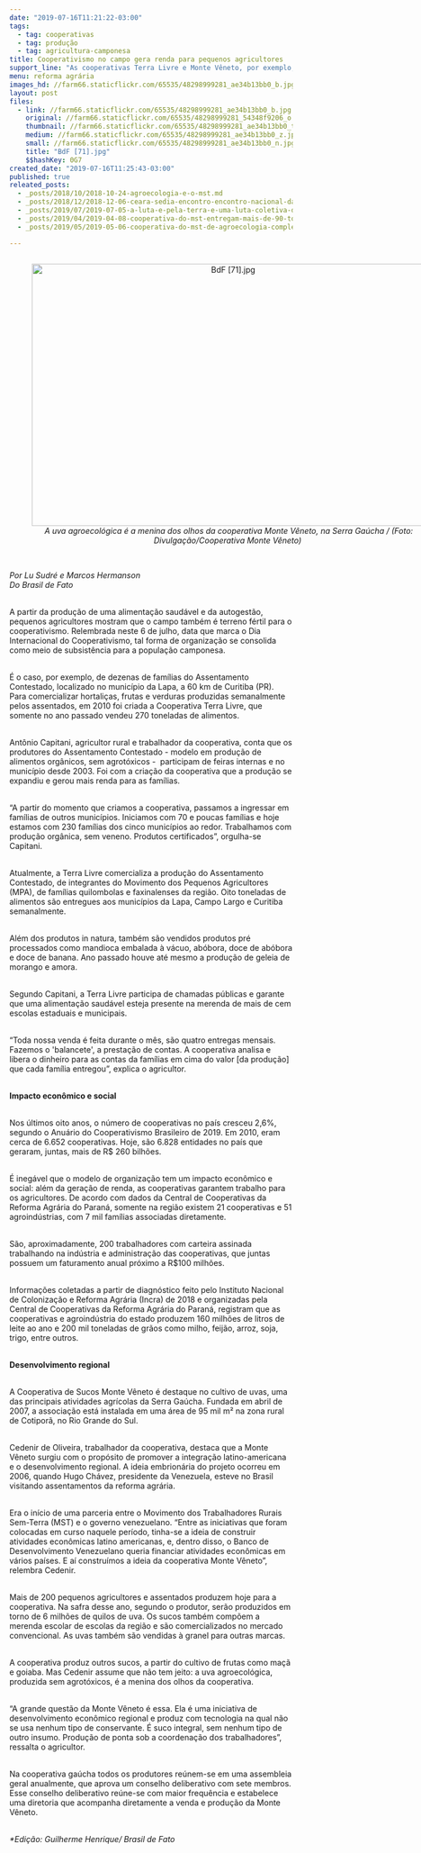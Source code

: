 ```yaml
---
date: "2019-07-16T11:21:22-03:00"
tags:
  - tag: cooperativas
  - tag: produção
  - tag: agricultura-camponesa
title: Cooperativismo no campo gera renda para pequenos agricultores
support_line: "As cooperativas Terra Livre e Monte Vêneto, por exemplo, garantem a subsistência de camponeses no sul do país"
menu: reforma agrária
images_hd: //farm66.staticflickr.com/65535/48298999281_ae34b13bb0_b.jpg
layout: post
files:
  - link: //farm66.staticflickr.com/65535/48298999281_ae34b13bb0_b.jpg
    original: //farm66.staticflickr.com/65535/48298999281_54348f9206_o.jpg
    thumbnail: //farm66.staticflickr.com/65535/48298999281_ae34b13bb0_t.jpg
    medium: //farm66.staticflickr.com/65535/48298999281_ae34b13bb0_z.jpg
    small: //farm66.staticflickr.com/65535/48298999281_ae34b13bb0_n.jpg
    title: "BdF [71].jpg"
    $$hashKey: 0G7
created_date: "2019-07-16T11:25:43-03:00"
published: true
releated_posts:
  - _posts/2018/10/2018-10-24-agroecologia-e-o-mst.md
  - _posts/2018/12/2018-12-06-ceara-sedia-encontro-encontro-nacional-das-cooperativas-de-reforma-agraria.md
  - _posts/2019/07/2019-07-05-a-luta-e-pela-terra-e-uma-luta-coletiva-diante-disso-todas-as-conquistas-tambem-sao.md
  - _posts/2019/04/2019-04-08-cooperativa-do-mst-entregam-mais-de-90-toneladas-de-alimentos-as-escolas.md
  - _posts/2019/05/2019-05-06-cooperativa-do-mst-de-agroecologia-completa-25-anos.md

---
```

<div style="text-align:center">
<figure class="image" style="display:inline-block"><img alt="BdF [71].jpg" height="466" src="//farm66.staticflickr.com/65535/48298999281_ae34b13bb0_b.jpg" width="700" />
<figcaption><em>A uva agroecol&oacute;gica &eacute; a menina dos olhos da cooperativa Monte V&ecirc;neto, na Serra Ga&uacute;cha / (Foto: Divulga&ccedil;&atilde;o/Cooperativa Monte V&ecirc;neto)&nbsp;</em></figcaption>
</figure>
</div>

<p><br />
<em>Por Lu Sudr&eacute; e Marcos Hermanson<br />
Do&nbsp;Brasil de Fato&nbsp;</em></p>

<p><br />
A partir da produ&ccedil;&atilde;o de uma alimenta&ccedil;&atilde;o saud&aacute;vel e da autogest&atilde;o, pequenos agricultores mostram que o campo tamb&eacute;m &eacute; terreno f&eacute;rtil para o cooperativismo. Relembrada neste 6 de julho, data que marca o Dia Internacional do Cooperativismo, tal forma de organiza&ccedil;&atilde;o se consolida como meio de subsist&ecirc;ncia para a popula&ccedil;&atilde;o camponesa.&nbsp;<br />
&nbsp;</p>

<p>&Eacute; o caso, por exemplo, de dezenas de fam&iacute;lias do Assentamento Contestado, localizado no munic&iacute;pio da Lapa, a 60 km de Curitiba (PR). Para comercializar hortali&ccedil;as, frutas e verduras produzidas semanalmente pelos assentados, em 2010 foi criada a Cooperativa Terra Livre, que somente no ano passado vendeu 270 toneladas de alimentos.&nbsp;&nbsp;<br />
&nbsp;</p>

<p>Ant&ocirc;nio Capitani, agricultor rural e trabalhador da cooperativa, conta que os produtores do Assentamento Contestado - modelo em produ&ccedil;&atilde;o de alimentos org&acirc;nicos, sem agrot&oacute;xicos -&nbsp; participam de feiras internas e no munic&iacute;pio desde 2003. Foi com a cria&ccedil;&atilde;o da cooperativa que a produ&ccedil;&atilde;o se expandiu e gerou mais renda para as fam&iacute;lias.<br />
&nbsp;</p>

<p>&ldquo;A partir do momento que criamos a cooperativa, passamos a ingressar em fam&iacute;lias de outros munic&iacute;pios. Iniciamos com 70 e poucas fam&iacute;lias e hoje estamos com 230 fam&iacute;lias dos cinco munic&iacute;pios ao redor. Trabalhamos com produ&ccedil;&atilde;o org&acirc;nica, sem veneno. Produtos certificados&rdquo;, orgulha-se Capitani.<br />
&nbsp;</p>

<p>Atualmente, a Terra Livre comercializa a produ&ccedil;&atilde;o do Assentamento Contestado, de integrantes do Movimento dos Pequenos Agricultores (MPA), de fam&iacute;lias quilombolas e faxinalenses da regi&atilde;o. Oito toneladas de alimentos s&atilde;o entregues aos munic&iacute;pios da Lapa, Campo Largo e Curitiba semanalmente.&nbsp;<br />
&nbsp;</p>

<p>Al&eacute;m dos produtos in natura, tamb&eacute;m s&atilde;o vendidos produtos pr&eacute; processados como mandioca embalada &agrave; v&aacute;cuo, ab&oacute;bora, doce de ab&oacute;bora e doce de banana. Ano passado houve at&eacute; mesmo a produ&ccedil;&atilde;o de geleia de morango e amora.&nbsp;<br />
&nbsp;</p>

<p>Segundo Capitani, a Terra Livre participa de chamadas p&uacute;blicas e garante que uma alimenta&ccedil;&atilde;o saud&aacute;vel esteja presente na merenda de mais de cem escolas estaduais e municipais.&nbsp;<br />
&nbsp;</p>

<p>&ldquo;Toda nossa venda &eacute; feita durante o m&ecirc;s, s&atilde;o quatro entregas mensais. Fazemos o &#39;balancete&#39;, a presta&ccedil;&atilde;o de contas. A cooperativa analisa e libera o dinheiro para as contas da fam&iacute;lias em cima do valor [da produ&ccedil;&atilde;o] que cada fam&iacute;lia entregou&rdquo;, explica o agricultor.<br />
&nbsp;</p>

<p><strong>Impacto econ&ocirc;mico e social&nbsp;</strong><br />
&nbsp;</p>

<p>Nos &uacute;ltimos oito anos, o n&uacute;mero de cooperativas no pa&iacute;s cresceu 2,6%, segundo o Anu&aacute;rio do Cooperativismo Brasileiro de 2019. Em 2010, eram cerca de 6.652 cooperativas. Hoje, s&atilde;o 6.828 entidades no pa&iacute;s que geraram, juntas, mais de R$ 260 bilh&otilde;es.<br />
&nbsp;</p>

<p>&Eacute; ineg&aacute;vel que o modelo de organiza&ccedil;&atilde;o tem um impacto econ&ocirc;mico e social: al&eacute;m da gera&ccedil;&atilde;o de renda, as cooperativas garantem trabalho para os agricultores. De acordo com dados da Central de Cooperativas da Reforma Agr&aacute;ria do Paran&aacute;, somente na regi&atilde;o existem 21 cooperativas e 51 agroind&uacute;strias, com 7 mil fam&iacute;lias associadas diretamente.<br />
&nbsp;</p>

<p>S&atilde;o, aproximadamente, 200 trabalhadores com carteira assinada trabalhando na ind&uacute;stria e administra&ccedil;&atilde;o das cooperativas, que juntas possuem um faturamento anual pr&oacute;ximo a R$100 milh&otilde;es.&nbsp;<br />
&nbsp;</p>

<p>Informa&ccedil;&otilde;es coletadas a partir de diagn&oacute;stico feito pelo Instituto Nacional de Coloniza&ccedil;&atilde;o e Reforma Agr&aacute;ria (Incra) de 2018 e organizadas pela Central de Cooperativas da Reforma Agr&aacute;ria do Paran&aacute;, registram que as cooperativas e agroind&uacute;stria do estado produzem 160 milh&otilde;es de litros de leite ao ano e 200 mil toneladas de gr&atilde;os como milho, feij&atilde;o, arroz, soja, trigo, entre outros.&nbsp;<br />
&nbsp;</p>

<p><strong>Desenvolvimento regional</strong></p>

<p><br />
A Cooperativa de Sucos Monte V&ecirc;neto &eacute; destaque no cultivo de uvas, uma das principais atividades agr&iacute;colas da Serra Ga&uacute;cha. Fundada em abril de 2007, a associa&ccedil;&atilde;o est&aacute; instalada em uma &aacute;rea de 95 mil m&sup2; na zona rural de Cotipor&atilde;, no Rio Grande do Sul.&nbsp;<br />
&nbsp;</p>

<p>Cedenir de Oliveira, trabalhador da cooperativa, destaca que a Monte V&ecirc;neto surgiu com o prop&oacute;sito de promover a integra&ccedil;&atilde;o latino-americana e o desenvolvimento regional. A ideia embrion&aacute;ria do projeto ocorreu em 2006, quando Hugo Ch&aacute;vez, presidente da Venezuela, esteve no Brasil visitando assentamentos da reforma agr&aacute;ria.<br />
&nbsp;</p>

<p>Era o in&iacute;cio de uma parceria entre o Movimento dos Trabalhadores Rurais Sem-Terra (MST) e o governo venezuelano. &ldquo;Entre as iniciativas que foram colocadas em curso naquele per&iacute;odo, tinha-se a ideia de construir atividades econ&ocirc;micas latino americanas, e, dentro disso, o Banco de Desenvolvimento Venezuelano queria financiar atividades econ&ocirc;micas em v&aacute;rios pa&iacute;ses. E a&iacute; constru&iacute;mos a ideia da cooperativa Monte V&ecirc;neto&rdquo;, relembra Cedenir.&nbsp;<br />
&nbsp;</p>

<p>Mais de 200 pequenos agricultores e assentados produzem hoje para a cooperativa. Na safra desse ano, segundo o produtor, ser&atilde;o produzidos em torno de 6 milh&otilde;es de quilos de uva. Os sucos tamb&eacute;m comp&otilde;em a merenda escolar de escolas da regi&atilde;o e s&atilde;o comercializados no mercado convencional. As uvas tamb&eacute;m s&atilde;o vendidas &agrave; granel para outras marcas.&nbsp;<br />
&nbsp;</p>

<p>A cooperativa produz outros sucos, a partir do cultivo de frutas como ma&ccedil;&atilde; e goiaba. Mas Cedenir assume que n&atilde;o tem jeito: a uva agroecol&oacute;gica, produzida sem agrot&oacute;xicos, &eacute; a menina dos olhos da cooperativa.&nbsp;<br />
&nbsp;</p>

<p>&ldquo;A grande quest&atilde;o da Monte V&ecirc;neto &eacute; essa. Ela &eacute; uma iniciativa de desenvolvimento econ&ocirc;mico regional e produz com tecnologia na qual n&atilde;o se usa nenhum tipo de conservante. &Eacute; suco integral, sem nenhum tipo de outro insumo. Produ&ccedil;&atilde;o de ponta sob a coordena&ccedil;&atilde;o dos trabalhadores&rdquo;, ressalta o agricultor.&nbsp;<br />
&nbsp;</p>

<p>Na cooperativa ga&uacute;cha todos os produtores re&uacute;nem-se em uma assembleia geral anualmente, que aprova um conselho deliberativo com sete membros. Esse conselho deliberativo re&uacute;ne-se com maior frequ&ecirc;ncia e estabelece uma diretoria que acompanha diretamente a venda e produ&ccedil;&atilde;o da Monte V&ecirc;neto.&nbsp;<br />
&nbsp;</p>

<p><em>*Edi&ccedil;&atilde;o: Guilherme Henrique/ Brasil de Fato</em></p>
